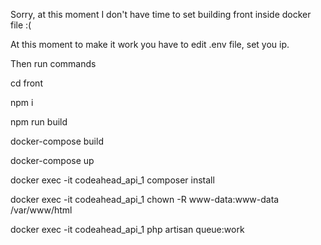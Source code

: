 Sorry, at this moment I don't have time to set building front inside docker file :( 

At this moment to make it work you have to edit .env file, set you ip.

Then run commands

cd front

npm i

npm run build

docker-compose build

docker-compose up

docker exec -it codeahead_api_1 composer install

docker exec -it codeahead_api_1 chown -R www-data:www-data /var/www/html

docker exec -it codeahead_api_1 php artisan queue:work
